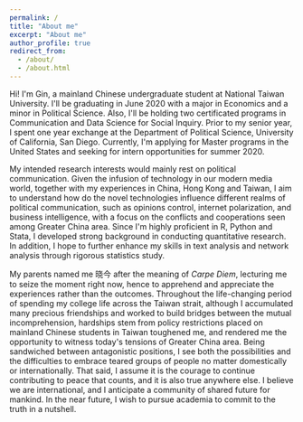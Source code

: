 ```yaml
---
permalink: /
title: "About me"
excerpt: "About me"
author_profile: true
redirect_from: 
  - /about/
  - /about.html
---
```


Hi! I'm Gin, a mainland Chinese undergraduate student at National Taiwan University. I'll be graduating in June 2020 with a major in Economics and a minor in Political Science. Also, I'll be holding two certificated programs in Communication and Data Science for Social Inquiry. Prior to my senior year, I spent one year exchange at the Department of Political Science, University of California, San Diego. Currently, I'm applying for Master programs in the United States and seeking for intern opportunities for summer 2020.

My intended research interests would mainly rest on political communication. Given the infusion of technology in our modern media world, together with my experiences in China, Hong Kong and Taiwan, I aim to understand how do the novel technologies influence different realms of political communication, such as opinions control, internet polarization, and business intelligence, with a focus on the conflicts and cooperations seen among Greater China area. Since I'm highly proficient in R, Python and Stata, I developed strong background in conducting quantitative research. In addition, I hope to further enhance my skills in text analysis and network analysis through rigorous statistics study.

My parents named me 晓今 after the meaning of _Carpe Diem_, lecturing me to seize the moment right now, hence to apprehend and appreciate the experiences rather than the outcomes. Throughout the life-changing period of spending my college life across the Taiwan strait, although I accumulated many precious friendships and worked to build bridges between the mutual incomprehension, hardships stem from policy restrictions placed on mainland Chinese students in Taiwan toughened me, and rendered me the opportunity to witness today's tensions of Greater China area. Being sandwiched between antagonistic positions, I see both the possibilities and the difficulties to embrace teared groups of people no matter domestically or internationally. That said, I assume it is the courage to continue contributing to peace that counts, and it is also true anywhere else. I believe we are international, and I anticipate a community of shared future for mankind. In the near future, I wish to pursue academia to commit to the truth in a nutshell.
  

